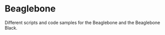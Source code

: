 Beaglebone
==========

Different scripts and code samples for the Beaglebone and the Beaglebone Black.
